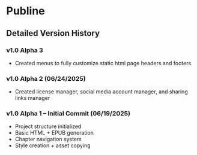 # Publine

## Detailed Version History

### v1.0 Alpha 3
- Created menus to fully customize static html page headers and footers

### v1.0 Alpha 2 (06/24/2025)
- Created license manager, social media account manager, and sharing links manager

### v1.0 Alpha 1 – Initial Commit (06/19/2025)
- Project structure initialized
- Basic HTML + EPUB generation
- Chapter navigation system
- Style creation + asset copying
